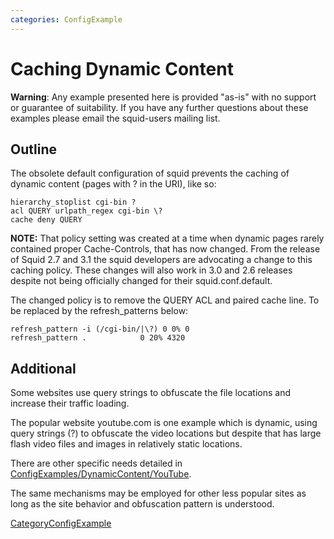 ```yaml
---
categories: ConfigExample
---
```

# Caching Dynamic Content

**Warning**: Any example presented here is provided "as-is" with no
support or guarantee of suitability. If you have any further questions
about these examples please email the squid-users mailing list.

## Outline

The obsolete default configuration of squid prevents the caching of
dynamic content (pages with ? in the URI), like so:

    hierarchy_stoplist cgi-bin ?
    acl QUERY urlpath_regex cgi-bin \?
    cache deny QUERY 

**NOTE:** That policy setting was created at a time when dynamic pages
rarely contained proper Cache-Controls, that has now changed. From the
release of Squid 2.7 and 3.1 the squid developers are advocating a
change to this caching policy. These changes will also work in 3.0 and
2.6 releases despite not being officially changed for their
squid.conf.default.

The changed policy is to remove the QUERY ACL and paired cache line. To
be replaced by the refresh_patterns below:

    refresh_pattern -i (/cgi-bin/|\?) 0 0% 0
    refresh_pattern .            0 20% 4320

## Additional

Some websites use query strings to obfuscate the file locations and
increase their traffic loading.

The popular website youtube.com is one example which is dynamic, using
query strings (?) to obfuscate the video locations but despite that has
large flash video files and images in relatively static locations.

There are other specific needs detailed in
[ConfigExamples/DynamicContent/YouTube](/ConfigExamples/DynamicContent/YouTube).

The same mechanisms may be employed for other less popular sites as long
as the site behavior and obfuscation pattern is understood.

[CategoryConfigExample](/CategoryConfigExample)
